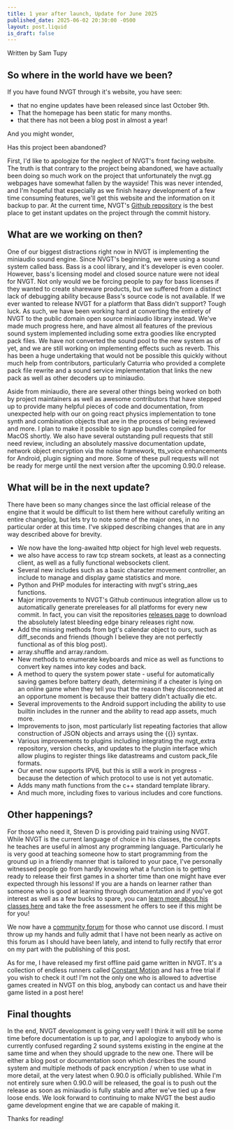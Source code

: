```yaml
---
title: 1 year after launch, Update for June 2025
published_date: 2025-06-02 20:30:00 -0500
layout: post.liquid
is_draft: false
---
```


Written by Sam Tupy

## So where in the world have we been?
If you have found NVGT through it's website, you have seen:
* that no engine updates have been released since last October 9th.
* That the homepage has been static for many months.
* that there has not been a blog post in almost a year!

And you might wonder,

Has this project been abandoned?

First, I'd like to apologize for the neglect of NVGT's front facing website. The truth is that contrary to the project being abandoned, we have actually been doing so much work on the project that unfortunately the nvgt.gg webpages have somewhat fallen by the wayside! This was never intended, and I'm hopeful that especially as we finish heavy development of a few time consuming features, we'll get this website and the information on it backup to par. At the current time, NVGT's [Github repository](https://github.com/samtupy/nvgt) is the best place to get instant updates on the project through the commit history.

## What are we working on then?
One of our biggest distractions right now in NVGT is implementing the miniaudio sound engine. Since NVGT's beginning, we were using a sound system called bass. Bass is a cool library, and it's developer is even cooler. However, bass's licensing model and closed source nature were not ideal for NVGT. Not only would we be forcing people to pay for bass licenses if they wanted to create shareware products, but we suffered from a distinct lack of debugging ability because Bass's source code is not available. If we ever wanted to release NVGT for a platform that Bass didn't support? Tough luck. As such, we have been working hard at converting the entirety of NVGT to the public domain open source miniaudio library instead. We've made much progress here, and have almost all features of the previous sound system implemented including some extra goodies like encrypted pack files. We have not converted the sound pool to the new system as of yet, and we are still working on implementing effects such as reverb. This has been a huge undertaking that would not be possible this quickly without much help from contributors, particularly Caturria who provided a complete pack file rewrite and a sound service implementation that links the new pack as well as other decoders up to miniaudio.

Aside from miniaudio, there are several other things being worked on both by project maintainers as well as awesome contributors that have stepped up to provide many helpful pieces of code and documentation, from unexpected help with our on going react physics implementation to tone synth and combination objects that are in the process of being reviewed and more. I plan to make it possible to sign app bundles compiled for MacOS shortly. We also have several outstanding pull requests that still need review, including an absolutely massive documentation update, network object encryption via the noise framework, tts_voice enhancements for Android, plugin signing and more. Some of these pull requests will not be ready for merge until the next version after the upcoming 0.90.0 release.

## What will be in the next update?
There have been so many changes since the last official release of the engine that it would be difficult to list them here without carefully writing an entire changelog, but lets try to note some of the major ones, in no particular order at this time. I've skipped describing changes that are in any way described above for brevity.

* We now have the long-awaited http object for high level web requests.
* we also have access to raw tcp stream sockets, at least as a connecting client, as well as a fully functional websockets client.
* Several new includes such as a basic character movement controller, an include to manage and display game statistics and more.
* Python and PHP modules for interacting with nvgt's string_aes functions.
* Major improvements to NVGT's Github continuous integration allow us to automatically generate prereleases for all platforms for every new commit. In fact, you can visit the repositories [releases page](https://github.com/samtupy/nvgt/releases) to download the absolutely latest bleeding edge binary releases right now.
* Add the missing methods from bgt's calendar object to ours, such as diff_seconds and friends (though I believe they are not perfectly functional as of this blog post).
* array.shuffle and array.random.
* New methods to enumerate keyboards and mice as well as functions to convert key names into key codes and back.
* A method to query the system power state - useful for automatically saving games before battery death, determining if a cheater is lying on an online game when they tell you that the reason they disconnected at an opportune moment is because their battery didn't actually die etc.
* Several improvements to the Android support including the ability to use builtin includes in the runner and the ability to read app assets, much more.
* Improvements to json, most particularly list repeating factories that allow construction of JSON objects and arrays using the \{\{\}\} syntax.
* Various improvements to plugins including integrating the nvgt_extra repository, version checks, and updates to the plugin interface which allow plugins to register things like datastreams and custom pack_file formats.
* Our enet now supports IPV6, but this is still a work in progress - because the detection of which protocol to use is not yet automatic.
* Adds many math functions from the c++ standard template library.
* And much more, including fixes to various includes and core functions.

## Other happenings?
For those who need it, Steven D is providing paid training using NVGT. While NVGT is the current language of choice in his classes, the concepts he teaches are useful in almost any programming language. Particularly he is very good at teaching someone how to start programming from the ground up in a friendly manner that is tailored to your pace, I've personally witnessed people go from hardly knowing what a function is to getting ready to release their first games in a shorter time than one might have ever expected through his lessons! If you are a hands on learner rather than someone who is good at learning through documentation and if you've got interest as well as a few bucks to spare, you can [learn more about his classes here](https://stevend.net/classes/) and take the free assessment he offers to see if this might be for you!

We now have a [community forum](https://forum.nvgt.gg) for those who cannot use discord. I must throw up my hands and fully admit that I have not been nearly as active on this forum as I should have been lately, and intend to fully rectify that error on my part with the publishing of this post.

As for me, I have released my first offline paid game written in NVGT. It's a collection of endless runners called [Constant Motion](https://samtupy.com/games/constant-motion) and has a free trial if you wish to check it out! I'm not the only one who is allowed to advertise games created in NVGT on this blog, anybody can contact us and have their game listed in a post here!

## Final thoughts
In the end, NVGT development is going very well! I think it will still be some time before documentation is up to par, and I apologize to anybody who is currently confused regarding 2 sound systems existing in the engine at the same time and when  they should upgrade to the new one. There will be either a blog post or documentation soon which describes the sound system and multiple methods of pack encryption / when to use what in more detail, at the very latest when 0.90.0 is officially published. While I'm not entirely sure when 0.90.0 will be released, the goal is to push out the release as soon as miniaudio is fully stable and after we've tied up a few loose ends. We look forward to continuing to make NVGT the best audio game development engine that we are capable of making it.

Thanks for reading!